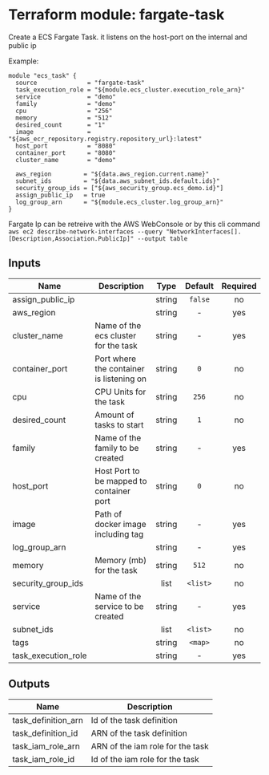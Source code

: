 # Terraform module: fargate-task

Create a ECS Fargate Task.
it listens on the host-port on the internal and public ip

Example:
```
module "ecs_task" {
  source              = "fargate-task"
  task_execution_role = "${module.ecs_cluster.execution_role_arn}"
  service             = "demo"
  family              = "demo"
  cpu                 = "256"
  memory              = "512"
  desired_count       = "1"
  image               = "${aws_ecr_repository.registry.repository_url}:latest"
  host_port           = "8080"
  container_port      = "8080"
  cluster_name        = "demo"

  aws_region         = "${data.aws_region.current.name}"
  subnet_ids         = "${data.aws_subnet_ids.default.ids}"
  security_group_ids = ["${aws_security_group.ecs_demo.id}"]
  assign_public_ip   = true
  log_group_arn      = "${module.ecs_cluster.log_group_arn}"
}
```

Fargate Ip can be retreive with the AWS WebConsole or by this cli command
`aws ec2 describe-network-interfaces --query "NetworkInterfaces[].[Description,Association.PublicIp]" --output table`

## Inputs

| Name | Description | Type | Default | Required |
|------|-------------|:----:|:-----:|:-----:|
| assign_public_ip |  | string | `false` | no |
| aws_region |  | string | - | yes |
| cluster_name | Name of the ecs cluster for the task | string | - | yes |
| container_port | Port where the container is listening on | string | `0` | no |
| cpu | CPU Units for the task | string | `256` | no |
| desired_count | Amount of tasks to start | string | `1` | no |
| family | Name of the family to be created | string | - | yes |
| host_port | Host Port to be mapped to container port | string | `0` | no |
| image | Path of docker image including tag | string | - | yes |
| log_group_arn |  | string | - | yes |
| memory | Memory (mb)  for the task | string | `512` | no |
| security_group_ids |  | list | `<list>` | no |
| service | Name of the service to be created | string | - | yes |
| subnet_ids |  | list | `<list>` | no |
| tags |  | string | `<map>` | no |
| task_execution_role |  | string | - | yes |

## Outputs

| Name | Description |
|------|-------------|
| task_definition_arn | Id of the task definition |
| task_definition_id | ARN of the task definition |
| task_iam_role_arn | ARN of the iam role for the task |
| task_iam_role_id | Id of the iam role for the task |
